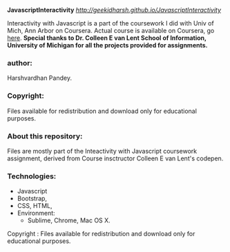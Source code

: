 **JavascriptInteractivity**
_http://geekidharsh.github.io/JavascriptInteractivity_  

Interactivity with Javascript is a part of the coursework I did with Univ of Mich, Ann Arbor on Coursera.
Actual course is available on Coursera, go [here](https://www.coursera.org/learn/javascript "Interactivity with Javascript"). 
**Special thanks to Dr. Colleen E van Lent School of Information, University of Michigan 
for all the projects provided for assignments.**

### author:
Harshvardhan Pandey. 

### Copyright: 
Files available for redistribution and download only for educational purposes.

### About this repository: 
Files are mostly part of the Inteactivity with Javascript coursework assignment, derived from Course insctructor Colleen E van Lent's codepen. 


### Technologies: 
- Javascript
- Bootstrap, 
- CSS, HTML, 
- Environment: 
	- Sublime, Chrome, Mac OS X. 

Copyright : Files available for redistribution and download only for educational purposes.
